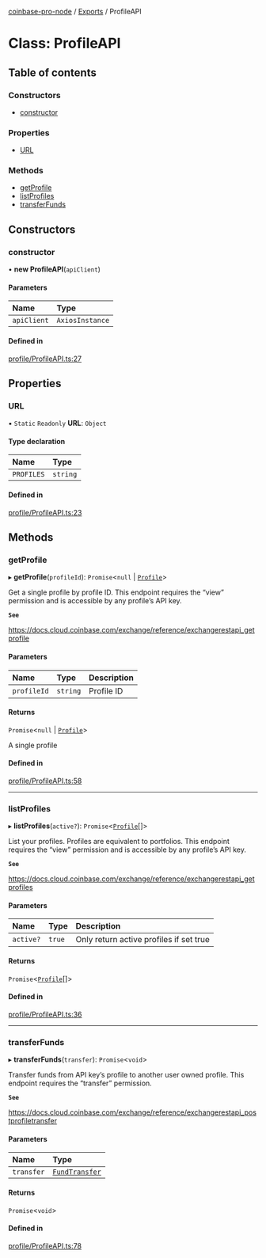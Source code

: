 [coinbase-pro-node](../README.md) / [Exports](../modules.md) / ProfileAPI

# Class: ProfileAPI

## Table of contents

### Constructors

- [constructor](ProfileAPI.md#constructor)

### Properties

- [URL](ProfileAPI.md#url)

### Methods

- [getProfile](ProfileAPI.md#getprofile)
- [listProfiles](ProfileAPI.md#listprofiles)
- [transferFunds](ProfileAPI.md#transferfunds)

## Constructors

### constructor

• **new ProfileAPI**(`apiClient`)

#### Parameters

| Name        | Type            |
| :---------- | :-------------- |
| `apiClient` | `AxiosInstance` |

#### Defined in

[profile/ProfileAPI.ts:27](https://github.com/bennycode/coinbase-pro-node/blob/dacd532/src/profile/ProfileAPI.ts#L27)

## Properties

### URL

▪ `Static` `Readonly` **URL**: `Object`

#### Type declaration

| Name       | Type     |
| :--------- | :------- |
| `PROFILES` | `string` |

#### Defined in

[profile/ProfileAPI.ts:23](https://github.com/bennycode/coinbase-pro-node/blob/dacd532/src/profile/ProfileAPI.ts#L23)

## Methods

### getProfile

▸ **getProfile**(`profileId`): `Promise`<`null` \| [`Profile`](../interfaces/Profile.md)\>

Get a single profile by profile ID. This endpoint requires the “view” permission and is accessible by any profile’s API key.

**`See`**

https://docs.cloud.coinbase.com/exchange/reference/exchangerestapi_getprofile

#### Parameters

| Name        | Type     | Description |
| :---------- | :------- | :---------- |
| `profileId` | `string` | Profile ID  |

#### Returns

`Promise`<`null` \| [`Profile`](../interfaces/Profile.md)\>

A single profile

#### Defined in

[profile/ProfileAPI.ts:58](https://github.com/bennycode/coinbase-pro-node/blob/dacd532/src/profile/ProfileAPI.ts#L58)

---

### listProfiles

▸ **listProfiles**(`active?`): `Promise`<[`Profile`](../interfaces/Profile.md)[]\>

List your profiles. Profiles are equivalent to portfolios. This endpoint requires the “view” permission and is accessible by any profile’s API key.

**`See`**

https://docs.cloud.coinbase.com/exchange/reference/exchangerestapi_getprofiles

#### Parameters

| Name      | Type   | Description                             |
| :-------- | :----- | :-------------------------------------- |
| `active?` | `true` | Only return active profiles if set true |

#### Returns

`Promise`<[`Profile`](../interfaces/Profile.md)[]\>

#### Defined in

[profile/ProfileAPI.ts:36](https://github.com/bennycode/coinbase-pro-node/blob/dacd532/src/profile/ProfileAPI.ts#L36)

---

### transferFunds

▸ **transferFunds**(`transfer`): `Promise`<`void`\>

Transfer funds from API key’s profile to another user owned profile. This endpoint requires the “transfer” permission.

**`See`**

https://docs.cloud.coinbase.com/exchange/reference/exchangerestapi_postprofiletransfer

#### Parameters

| Name       | Type                                            |
| :--------- | :---------------------------------------------- |
| `transfer` | [`FundTransfer`](../interfaces/FundTransfer.md) |

#### Returns

`Promise`<`void`\>

#### Defined in

[profile/ProfileAPI.ts:78](https://github.com/bennycode/coinbase-pro-node/blob/dacd532/src/profile/ProfileAPI.ts#L78)
